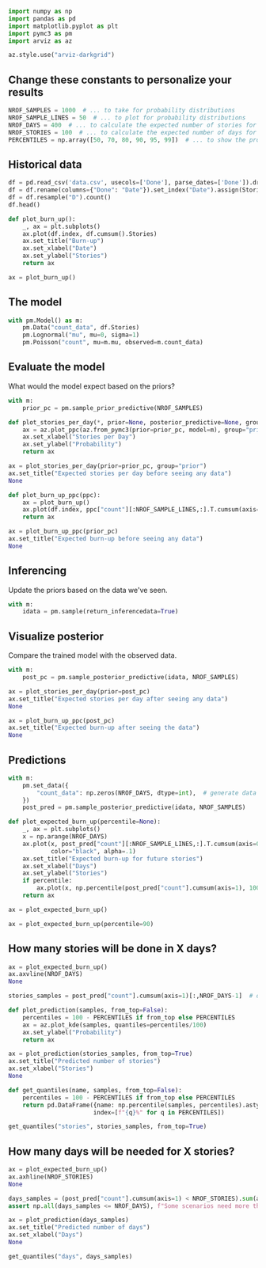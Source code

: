 ```python
import numpy as np
import pandas as pd
import matplotlib.pyplot as plt
import pymc3 as pm
import arviz as az

az.style.use("arviz-darkgrid")
```

## Change these constants to personalize your results

```python
NROF_SAMPLES = 1000  # ... to take for probability distributions
NROF_SAMPLE_LINES = 50  # ... to plot for probability distributions
NROF_DAYS = 400  # ... to calculate the expected number of stories for
NROF_STORIES = 100  # ... to calculate the expected number of days for
PERCENTILES = np.array([50, 70, 80, 90, 95, 99])  # ... to show the probability of
```

## Historical data

```python
df = pd.read_csv('data.csv', usecols=['Done'], parse_dates=['Done']).dropna()
df = df.rename(columns={"Done": "Date"}).set_index("Date").assign(Stories=1)
df = df.resample("D").count()
df.head()
```

```python
def plot_burn_up():
    _, ax = plt.subplots()
    ax.plot(df.index, df.cumsum().Stories)
    ax.set_title("Burn-up")
    ax.set_xlabel("Date")
    ax.set_ylabel("Stories")
    return ax
```

```python
ax = plot_burn_up()
```

## The model

```python
with pm.Model() as m:
    pm.Data("count_data", df.Stories)
    pm.Lognormal("mu", mu=0, sigma=1)
    pm.Poisson("count", mu=m.mu, observed=m.count_data)
```

## Evaluate the model

What would the model expect based on the priors?

```python
with m:
    prior_pc = pm.sample_prior_predictive(NROF_SAMPLES)
```

```python
def plot_stories_per_day(*, prior=None, posterior_predictive=None, group="posterior"):
    ax = az.plot_ppc(az.from_pymc3(prior=prior_pc, model=m), group="prior", num_pp_samples=NROF_SAMPLE_LINES)
    ax.set_xlabel("Stories per Day")
    ax.set_ylabel("Probability")
    return ax
```

```python
ax = plot_stories_per_day(prior=prior_pc, group="prior")
ax.set_title("Expected stories per day before seeing any data")
None
```

```python
def plot_burn_up_ppc(ppc):
    ax = plot_burn_up()
    ax.plot(df.index, ppc["count"][:NROF_SAMPLE_LINES,:].T.cumsum(axis=0), color="black", alpha=.1)
    return ax
```

```python
ax = plot_burn_up_ppc(prior_pc)
ax.set_title("Expected burn-up before seeing any data")
None
```

## Inferencing

Update the priors based on the data we've seen.

```python
with m:
    idata = pm.sample(return_inferencedata=True)
```

## Visualize posterior

Compare the trained model with the observed data.

```python
with m:
    post_pc = pm.sample_posterior_predictive(idata, NROF_SAMPLES)
```

```python
ax = plot_stories_per_day(prior=post_pc)
ax.set_title("Expected stories per day after seeing any data")
None
```

```python
ax = plot_burn_up_ppc(post_pc)
ax.set_title("Expected burn-up after seeing the data")
None
```

## Predictions

```python
with m:
    pm.set_data({
        "count_data": np.zeros(NROF_DAYS, dtype=int),  # generate data for the 100 days to come
    })
    post_pred = pm.sample_posterior_predictive(idata, NROF_SAMPLES)
```

```python
def plot_expected_burn_up(percentile=None):
    _, ax = plt.subplots()
    x = np.arange(NROF_DAYS)
    ax.plot(x, post_pred["count"][:NROF_SAMPLE_LINES,:].T.cumsum(axis=0),
            color="black", alpha=.1)
    ax.set_title("Expected burn-up for future stories")
    ax.set_xlabel("Days")
    ax.set_ylabel("Stories")
    if percentile:
        ax.plot(x, np.percentile(post_pred["count"].cumsum(axis=1), 100-percentile, axis=0))
    return ax
```

```python
ax = plot_expected_burn_up()
```

```python
ax = plot_expected_burn_up(percentile=90)
```

## How many stories will be done in X days?

```python
ax = plot_expected_burn_up()
ax.axvline(NROF_DAYS)
None
```

```python
stories_samples = post_pred["count"].cumsum(axis=1)[:,NROF_DAYS-1]  # of how many stories done
```

```python
def plot_prediction(samples, from_top=False):
    percentiles = 100 - PERCENTILES if from_top else PERCENTILES
    ax = az.plot_kde(samples, quantiles=percentiles/100)
    ax.set_ylabel("Probability")
    return ax
```

```python
ax = plot_prediction(stories_samples, from_top=True)
ax.set_title("Predicted number of stories")
ax.set_xlabel("Stories")
None
```

```python
def get_quantiles(name, samples, from_top=False):
    percentiles = 100 - PERCENTILES if from_top else PERCENTILES
    return pd.DataFrame({name: np.percentile(samples, percentiles).astype(int)},
                        index=[f"{q}%" for q in PERCENTILES])
```

```python
get_quantiles("stories", stories_samples, from_top=True)
```

## How many days will be needed for X stories?

```python
ax = plot_expected_burn_up()
ax.axhline(NROF_STORIES)
None
```

```python
days_samples = (post_pred["count"].cumsum(axis=1) < NROF_STORIES).sum(axis=1) + 1  # of nrof days until the stories are done
assert np.all(days_samples <= NROF_DAYS), f"Some scenarios need more than {NROF_DAYS} days"
```

```python
ax = plot_prediction(days_samples)
ax.set_title("Predicted number of days")
ax.set_xlabel("Days")
None
```

```python
get_quantiles("days", days_samples)
```

